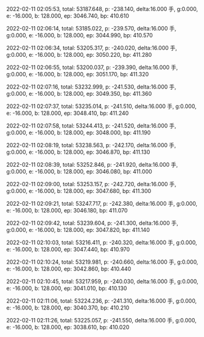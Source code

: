 2022-02-11 02:05:53, total: 53187.648, p: -238.140, delta:16.000 手, g:0.000, e: -16.000, b: 128.000, ep: 3046.740, bp: 410.610

2022-02-11 02:06:14, total: 53185.022, p: -239.570, delta:16.000 手, g:0.000, e: -16.000, b: 128.000, ep: 3044.990, bp: 410.570

2022-02-11 02:06:34, total: 53205.317, p: -240.020, delta:16.000 手, g:0.000, e: -16.000, b: 128.000, ep: 3050.220, bp: 411.280

2022-02-11 02:06:55, total: 53200.037, p: -239.390, delta:16.000 手, g:0.000, e: -16.000, b: 128.000, ep: 3051.170, bp: 411.320

2022-02-11 02:07:16, total: 53232.999, p: -241.530, delta:16.000 手, g:0.000, e: -16.000, b: 128.000, ep: 3049.350, bp: 411.360

2022-02-11 02:07:37, total: 53235.014, p: -241.510, delta:16.000 手, g:0.000, e: -16.000, b: 128.000, ep: 3048.410, bp: 411.240

2022-02-11 02:07:58, total: 53244.413, p: -241.520, delta:16.000 手, g:0.000, e: -16.000, b: 128.000, ep: 3048.000, bp: 411.190

2022-02-11 02:08:19, total: 53238.563, p: -242.170, delta:16.000 手, g:0.000, e: -16.000, b: 128.000, ep: 3046.870, bp: 411.130

2022-02-11 02:08:39, total: 53252.846, p: -241.920, delta:16.000 手, g:0.000, e: -16.000, b: 128.000, ep: 3046.080, bp: 411.000

2022-02-11 02:09:00, total: 53253.157, p: -242.720, delta:16.000 手, g:0.000, e: -16.000, b: 128.000, ep: 3047.680, bp: 411.300

2022-02-11 02:09:21, total: 53247.717, p: -242.380, delta:16.000 手, g:0.000, e: -16.000, b: 128.000, ep: 3046.180, bp: 411.070

2022-02-11 02:09:42, total: 53239.604, p: -241.300, delta:16.000 手, g:0.000, e: -16.000, b: 128.000, ep: 3047.820, bp: 411.140

2022-02-11 02:10:03, total: 53216.411, p: -240.320, delta:16.000 手, g:0.000, e: -16.000, b: 128.000, ep: 3047.440, bp: 410.970

2022-02-11 02:10:24, total: 53219.981, p: -240.660, delta:16.000 手, g:0.000, e: -16.000, b: 128.000, ep: 3042.860, bp: 410.440

2022-02-11 02:10:45, total: 53217.959, p: -240.030, delta:16.000 手, g:0.000, e: -16.000, b: 128.000, ep: 3041.010, bp: 410.130

2022-02-11 02:11:06, total: 53224.236, p: -241.310, delta:16.000 手, g:0.000, e: -16.000, b: 128.000, ep: 3040.370, bp: 410.210

2022-02-11 02:11:26, total: 53225.057, p: -241.550, delta:16.000 手, g:0.000, e: -16.000, b: 128.000, ep: 3038.610, bp: 410.020